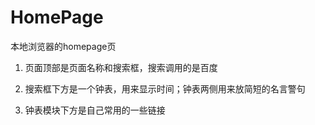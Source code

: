 # HomePage
本地浏览器的homepage页  
1. 页面顶部是页面名称和搜索框，搜索调用的是百度  

2. 搜索框下方是一个钟表，用来显示时间；钟表两侧用来放简短的名言警句  

3. 钟表模块下方是自己常用的一些链接
